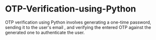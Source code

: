 # OTP-Verification-using-Python
OTP verification using Python involves generating a one-time password, sending it to the user's email , and verifying the entered OTP against the generated one to authenticate the user.
